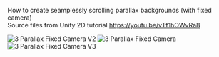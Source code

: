 How to create seamplessly scrolling parallax backgrounds (with fixed camera)<br>
Source files from Unity 2D tutorial https://youtu.be/vTf1hOWvRa8

![3 Parallax Fixed Camera V2](https://github.com/user-attachments/assets/02e25aeb-0245-4e12-9787-a3ffdaa5fb5a)
![3 Parallax Fixed Camera](https://github.com/user-attachments/assets/8d98393a-b21b-4b14-b498-cc8dcc043608)
![3 Parallax Fixed Camera V3](https://github.com/user-attachments/assets/1ef2d614-df9a-4eaa-a692-d193239fc92a)
